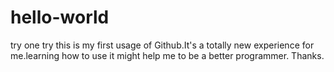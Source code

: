 # hello-world
try one try
     this is my first usage of Github.It's a totally new experience for me.learning how to use it might help me to be a better programmer.
     Thanks.
